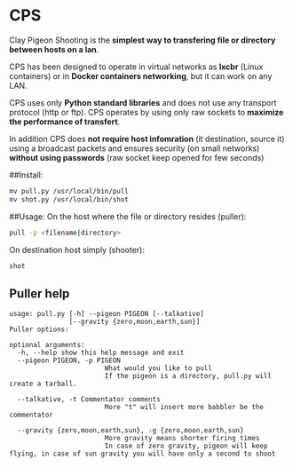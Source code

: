 # CPS
Clay Pigeon Shooting is the **simplest way to transfering file or directory between hosts on a lan**.

CPS has been designed to operate in virtual networks as **lxcbr** (Linux containers) or in **Docker containers networking**, but it can work on any LAN.

CPS uses only **Python standard libraries** and does not use any transport protocol (http or ftp). 
CPS operates by using only raw sockets to **maximize the performance of transfert**.

In addition CPS does **not require host infomration** (it destination, source it) using a broadcast packets and ensures security 
(on small networks) **without using passwords** (raw socket keep opened for few seconds)

##Install:
```bash
mv pull.py /usr/local/bin/pull
mv shot.py /usr/local/bin/shot
```

##Usage:
On the host where the file or directory resides (puller):
```bash
pull -p <filename|directory>
```

On destination host simply (shooter):
```bash
shot
```

## Puller help
```
usage: pull.py [-h] --pigeon PIGEON [--talkative]
               [--gravity {zero,moon,earth,sun}]
Puller options:

optional arguments:
  -h, --help show this help message and exit
  --pigeon PIGEON, -p PIGEON
                        What would you like to pull
                        If the pigeon is a directory, pull.py will create a tarball.

  --talkative, -t Commentator comments
                        More "t" will insert more babbler be the commentator

  --gravity {zero,moon,earth,sun}, -g {zero,moon,earth,sun}
                        More gravity means shorter firing times
                        In case of zero gravity, pigeon will keep flying, in case of sun gravity you will have only a second to shoot
```
